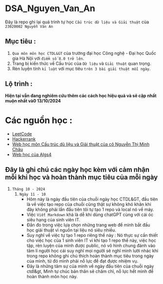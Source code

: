 #  DSA_Nguyen_Van_An
Đây là repo ghi lại quá trình tự học `Cấu trúc dữ liệu và Giải thuật` của `23020002 Nguyễn Văn An`

##  Mục tiêu :
1. `Qua môn môn học CTDL&GT` của trường đại học Công nghệ - Đại học Quốc gia Hà Nội với `điểm số 8.0 trở lên`.
2. Trang bị kiến thức về Cấu trúc của `Dữ liệu` và `Giải thuật` quan trọng.
3. Rèn luyện tính `kỉ luật` với mục tiêu `trên 3 bài giải thuật mỗi ngày`.

## Lộ trình :
**Hiện tại vẫn đang nghiêm cứu thêm các cách học hiệu quả và sẽ cập nhất muộn nhất và0 13/10/2024**

# Các nguồn học : 
+ [LeetCode](https://leetcode.com/)
+ [Hackerrank](https://www.hackerrank.com/)
+ [Web học môn Cấu trúc dũ liệu và Giải thuật của cô Nguyễn Thị Minh Châu](https://cautrucdulieugiaithuat.wordpress.com/)
+ [Web học của Algs4](https://algs4.cs.princeton.edu/home/)

## Đây là ghi chú các ngày học kèm với cảm nhận mỗi khi học và hoàn thành mục tiêu của mỗi ngày

1. `Tháng 10 - 2024`
    1. `Ngày 11 - 10`
       + Hôm này là ngày đầu tiên của chuỗi ngày học CTDL&GT, đầu tiên là về việc tạo repo của chuỗi cũng thật sự không khó khăn khi đây không phải lần đầu tiên tôi tự tạo 1 repo và local nó về máy.
       + Việc `Viết Markdown` khá là dễ khi dùng chatGPT cùng với cái óc siêu hạng của sinh viên IT.
       + Đắn đo trong việc lựa chọn những trang web để mình bắt đầu học giải thuật vì nguồn tại liệu nó siêu nhiều.
       + Suy nghĩ về việc tự tạo 1 repo riêng thế này : Nó thực sự cần thiết cho việc học của 1 sinh viên IT vì khi tạo 1 repo thế này, việc học tập, rèn luyện của mình được public, nó vô hình chung đánh vào tâm lí người học cái suy nghĩ mọi người sẽ nghĩ mình lười nhác khi trong repo không ghi chú thích hoàn thành mục tiêu trong ngày của mình, từ đó mình phải nỗ lực để đạt được nhiệm vụ.
       + Đây là những tâm sự của mình về ngày đầu tiên của chuỗi ngày ctdl&gt, Mình tự chúc bản thân sẽ chăm chỉ, nỗ lực hết mình để hoàn thành môn học này.
